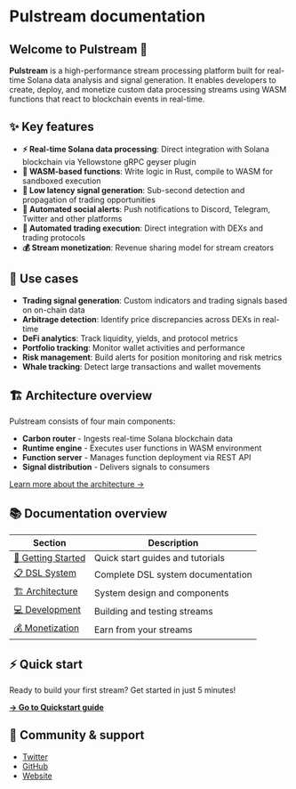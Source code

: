 # Pulstream documentation

## Welcome to Pulstream 🚀

**Pulstream** is a high-performance stream processing platform built for real-time Solana data analysis and signal generation. It enables developers to create, deploy, and monetize custom data processing streams using WASM functions that react to blockchain events in real-time.

## ✨ Key features

- **⚡ Real-time Solana data processing**: Direct integration with Solana blockchain via Yellowstone gRPC geyser plugin
- **🔧 WASM-based functions**: Write logic in Rust, compile to WASM for sandboxed execution
- **📡 Low latency signal generation**: Sub-second detection and propagation of trading opportunities
- **📱 Automated social alerts**: Push notifications to Discord, Telegram, Twitter and other platforms
- **🤖 Automated trading execution**: Direct integration with DEXs and trading protocols
- **💰 Stream monetization**: Revenue sharing model for stream creators

## 🎯 Use cases
- **Trading signal generation**: Custom indicators and trading signals based on on-chain data
- **Arbitrage detection**: Identify price discrepancies across DEXs in real-time
- **DeFi analytics**: Track liquidity, yields, and protocol metrics
- **Portfolio tracking**: Monitor wallet activities and performance
- **Risk management**: Build alerts for position monitoring and risk metrics
- **Whale tracking**: Detect large transactions and wallet movements

## 🏗️ Architecture overview

Pulstream consists of four main components:

* **Carbon router** - Ingests real-time Solana blockchain data
* **Runtime engine** - Executes user functions in WASM environment  
* **Function server** - Manages function deployment via REST API
* **Signal distribution** - Delivers signals to consumers

[Learn more about the architecture →](architecture/README.md)

## 📚 Documentation overview

| Section | Description |
|---------|-------------|
| [🚀 Getting Started](./getting-started/quickstart.md) | Quick start guides and tutorials |
| [📋 DSL System](./dsl-system/structure.md) | Complete DSL system documentation |
| [🏗️ Architecture](./architecture/overview.md) | System design and components |
| [💻 Development](development/README.md) | Building and testing streams |
| [💰 Monetization](monetization/README.md) | Earn from your streams |

## ⚡ Quick start

Ready to build your first stream? Get started in just 5 minutes!

[**→ Go to Quickstart guide**](getting-started/quickstart.md)

## 🤝 Community & support

- [Twitter](https://x.com/pulstream_so)
- [GitHub](https://github.com/pulstream)
- [Website](https://pulstream.so)